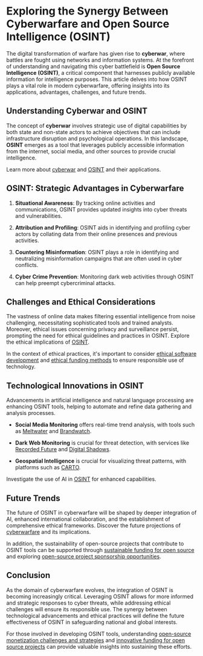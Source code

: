 # Exploring the Synergy Between Cyberwarfare and Open Source Intelligence (OSINT)

The digital transformation of warfare has given rise to **cyberwar**, where battles are fought using networks and information systems. At the forefront of understanding and navigating this cyber battlefield is **Open Source Intelligence (OSINT)**, a critical component that harnesses publicly available information for intelligence purposes. This article delves into how OSINT plays a vital role in modern cyberwarfare, offering insights into its applications, advantages, challenges, and future trends.

## Understanding Cyberwar and OSINT

The concept of **cyberwar** involves strategic use of digital capabilities by both state and non-state actors to achieve objectives that can include infrastructure disruption and psychological operations. In this landscape, **OSINT** emerges as a tool that leverages publicly accessible information from the internet, social media, and other sources to provide crucial intelligence.

Learn more about [cyberwar](https://www.cfr.org/cyberthreats) and [OSINT](https://www.bellingcat.com/resources/how-tos/2018/11/14/guide-osint-tools-resources-responses/) and their applications.

## OSINT: Strategic Advantages in Cyberwarfare

1. **Situational Awareness**: By tracking online activities and communications, OSINT provides updated insights into cyber threats and vulnerabilities.

2. **Attribution and Profiling**: OSINT aids in identifying and profiling cyber actors by collating data from their online presences and previous activities.

3. **Countering Misinformation**: OSINT plays a role in identifying and neutralizing misinformation campaigns that are often used in cyber conflicts.

4. **Cyber Crime Prevention**: Monitoring dark web activities through OSINT can help preempt cybercriminal attacks.

## Challenges and Ethical Considerations

The vastness of online data makes filtering essential intelligence from noise challenging, necessitating sophisticated tools and trained analysts. Moreover, ethical issues concerning privacy and surveillance persist, prompting the need for ethical guidelines and practices in OSINT. Explore the ethical implications of [OSINT](https://info.publicintelligence.net/AROSINT.pdf).

In the context of ethical practices, it's important to consider [ethical software development](https://www.license-token.com/wiki/ethical-software-development) and [ethical funding methods](https://www.license-token.com/wiki/ethical-funding-methods) to ensure responsible use of technology.

## Technological Innovations in OSINT

Advancements in artificial intelligence and natural language processing are enhancing OSINT tools, helping to automate and refine data gathering and analysis processes.

- **Social Media Monitoring** offers real-time trend analysis, with tools such as [Meltwater](https://www.meltwater.com/) and [Brandwatch](https://www.brandwatch.com/).

- **Dark Web Monitoring** is crucial for threat detection, with services like [Recorded Future](https://www.recordedfuture.com/) and [Digital Shadows](https://www.digitalshadows.com/).

- **Geospatial Intelligence** is crucial for visualizing threat patterns, with platforms such as [CARTO](https://carto.com/).

Investigate the use of AI in [OSINT](https://www.un.org/disarmament/open-source-intelligence-exploring-its-role-in-disarmament/) for enhanced capabilities.

## Future Trends

The future of OSINT in cyberwarfare will be shaped by deeper integration of AI, enhanced international collaboration, and the establishment of comprehensive ethical frameworks. Discover the future projections of [cyberwarfare](https://www.atlanticcouncil.org/does-cyberwarfare-future/) and its implications.

In addition, the sustainability of open-source projects that contribute to OSINT tools can be supported through [sustainable funding for open source](https://www.license-token.com/wiki/sustainable-funding-for-open-source) and exploring [open-source project sponsorship opportunities](https://www.license-token.com/wiki/open-source-project-sponsorship-opportunities).

## Conclusion

As the domain of cyberwarfare evolves, the integration of OSINT is becoming increasingly critical. Leveraging OSINT allows for more informed and strategic responses to cyber threats, while addressing ethical challenges will ensure its responsible use. The synergy between technological advancements and ethical practices will define the future effectiveness of OSINT in safeguarding national and global interests.

For those involved in developing OSINT tools, understanding [open-source monetization challenges and strategies](https://www.license-token.com/wiki/open-source-monetization-challenges-and-strategies) and [innovative funding for open source projects](https://www.license-token.com/wiki/innovative-funding-for-open-source-projects) can provide valuable insights into sustaining these efforts.